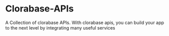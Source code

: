 # Clorabase-APIs
A Collection of clorabase APIs. With clorabase apis, you can build your app to the next level by integrating many useful services
